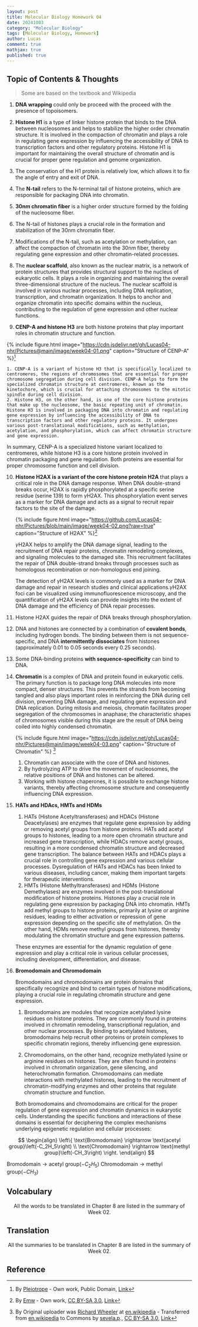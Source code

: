```yaml
---
layout: post
title: Molecular Biology Homework 04
date: 20241003
category: "Molecular Biology"
tags: [Molecular Biology, Homework]
author: Lucas
comment: true
mathjax: true
published: true
---
```



## Topic of Contents & Thoughts

> Some are based on the textbook and Wikipedia

1. **DNA wrapping** could only be proceed with the proceed with the presence of topoisomers.

2. **Histone H1** is a type of linker histone protein that binds to the DNA between nucleosomes and helps to stabilize the higher order chromatin structure. It is involved in the compaction of chromatin and plays a role in regulating gene expression by influencing the accessibility of DNA to transcription factors and other regulatory proteins. Histone H1 is important for maintaining the overall structure of chromatin and is crucial for proper gene regulation and genome organization.

3. The conservation of the H1 protein is relatively low, which allows it to fix the angle of entry and exit of DNA.

4. The **N-tail** refers to the N-terminal tail of histone proteins, which are responsible for packaging DNA into chromatin.

5. **30nm chromatin fiber** is a higher order structure formed by the folding of the nucleosome fiber. 

6. The N-tail of histones plays a crucial role in the formation and stabilization of the 30nm chromatin fiber. 

7. Modifications of the N-tail, such as acetylation or methylation, can affect the compaction of chromatin into the 30nm fiber, thereby regulating gene expression and other chromatin-related processes.

8. The **nuclear scaffold**, also known as the nuclear matrix, is a network of protein structures that provides structural support to the nucleus of eukaryotic cells. It plays a role in organizing and maintaining the overall three-dimensional structure of the nucleus. The nuclear scaffold is involved in various nuclear processes, including DNA replication, transcription, and chromatin organization. It helps to anchor and organize chromatin into specific domains within the nucleus, contributing to the regulation of gene expression and other nuclear functions.

9. **CENP-A and histone H3** are both histone proteins that play important roles in chromatin structure and function. 

  {% include figure.html image="https://cdn.jsdelivr.net/gh/Lucas04-nhr/Pictures@main/image/week04-01.png" caption="Structure of CENP-A" %}[^1]

    1. CENP-A is a variant of histone H3 that is specifically localized to centromeres, the regions of chromosomes that are essential for proper chromosome segregation during cell division. CENP-A helps to form the specialized chromatin structure at centromeres, known as the kinetochore, which is crucial for attaching chromosomes to the mitotic spindle during cell division.
    2. Histone H3, on the other hand, is one of the core histone proteins that make up the nucleosome, the basic repeating unit of chromatin. Histone H3 is involved in packaging DNA into chromatin and regulating gene expression by influencing the accessibility of DNA to transcription factors and other regulatory proteins. It undergoes various post-translational modifications, such as methylation, acetylation, and phosphorylation, which can affect chromatin structure and gene expression.

  In summary, CENP-A is a specialized histone variant localized to centromeres, while histone H3 is a core histone protein involved in chromatin packaging and gene regulation. Both proteins are essential for proper chromosome function and cell division.

10. **Histone H2AX is a variant of the core histone protein H2A** that plays a critical role in the DNA damage response. When DNA double-strand breaks occur, H2AX is rapidly phosphorylated at a specific serine residue (serine 139) to form $\gamma$H2AX. This phosphorylation event serves as a marker for DNA damage and acts as a signal to recruit repair factors to the site of the damage.

	{% include figure.html image="https://github.com/Lucas04-nhr/Pictures/blob/main/image/week04-02.png?raw=true" caption="Structure of H2AX" %}[^2]

	$\gamma$H2AX helps to amplify the DNA damage signal, leading to the recruitment of DNA repair proteins, chromatin remodeling complexes, and signaling molecules to the damaged site. This recruitment facilitates the repair of DNA double-strand breaks through processes such as homologous recombination or non-homologous end joining.

	The detection of $\gamma$H2AX levels is commonly used as a marker for DNA damage and repair in research studies and clinical applications.$\gamma$H2AX foci can be visualized using immunofluorescence microscopy, and the quantification of $\gamma$H2AX levels can provide insights into the extent of DNA damage and the efficiency of DNA repair processes.

11. Histone H2AX guides the repair of DNA breaks through phosphorylation.

12. DNA and histones are connected by a combination of **covalent bonds**, including hydrogen bonds. The binding between them is not sequence-specific, and DNA **intermittently dissociates** from histones (approximately 0.01 to 0.05 seconds every 0.25 seconds).

13. Some DNA-binding proteins **with sequence-specificity** can bind to DNA.

14. **Chromatin** is a complex of DNA and protein found in eukaryotic cells. The primary function is to package long DNA molecules into more compact, denser structures. This prevents the strands from becoming tangled and also plays important roles in reinforcing the DNA during cell division, preventing DNA damage, and regulating gene expression and DNA replication. During mitosis and meiosis, chromatin facilitates proper segregation of the chromosomes in anaphase; the characteristic shapes of chromosomes visible during this stage are the result of DNA being coiled into highly condensed chromatin.

	{% include figure.html image="https://cdn.jsdelivr.net/gh/Lucas04-nhr/Pictures@main/image/week04-03.png" caption="Structure of Chromatin" %} [^3]

	1. Chromatin can associate with the core of DNA and histones.
	2. By hydrolyzing ATP to drive the movement of nucleosomes, the relative positions of DNA and histones can be altered.
	3. Working with histone chaperones, it is possible to exchange histone variants, thereby affecting chromosome structure and consequently influencing DNA expression.

15. **HATs and HDAcs, HMTs and HDMs**

	1. HATs (Histone Acetyltransferases) and HDACs (Histone Deacetylases) are enzymes that regulate gene expression by adding or removing acetyl groups from histone proteins. HATs add acetyl groups to histones, leading to a more open chromatin structure and increased gene transcription, while HDACs remove acetyl groups, resulting in a more condensed chromatin structure and decreased gene transcription. The balance between HATs and HDACs plays a crucial role in controlling gene expression and various cellular processes. Dysregulation of HATs and HDACs has been linked to various diseases, including cancer, making them important targets for therapeutic interventions.
	2. HMTs (Histone Methyltransferases) and HDMs (Histone Demethylases) are enzymes involved in the post-translational modification of histone proteins. Histones play a crucial role in regulating gene expression by packaging DNA into chromatin. HMTs add methyl groups to histone proteins, primarily at lysine or arginine residues, leading to either activation or repression of gene expression depending on the specific site of methylation. On the other hand, HDMs remove methyl groups from histones, thereby modulating the chromatin structure and gene expression patterns.

	These enzymes are essential for the dynamic regulation of gene expression and play a critical role in various cellular processes, including development, differentiation, and disease.

16. **Bromodomain and Chromodomain**

	Bromodomains and chromodomains are protein domains that specifically recognize and bind to certain types of histone modifications, playing a crucial role in regulating chromatin structure and gene expression.

	1. Bromodomains are modules that recognize acetylated lysine residues on histone proteins. They are commonly found in proteins involved in chromatin remodeling, transcriptional regulation, and other nuclear processes. By binding to acetylated histones, bromodomains help recruit other proteins or protein complexes to specific chromatin regions, thereby influencing gene expression.

	2. Chromodomains, on the other hand, recognize methylated lysine or arginine residues on histones. They are often found in proteins involved in chromatin organization, gene silencing, and heterochromatin formation. Chromodomains can mediate interactions with methylated histones, leading to the recruitment of chromatin-modifying enzymes and other proteins that regulate chromatin structure and function.

	Both bromodomains and chromodomains are critical for the proper regulation of gene expression and chromatin dynamics in eukaryotic cells. Understanding the specific functions and interactions of these domains is essential for deciphering the complex mechanisms underlying epigenetic regulation and cellular processes: 

$$
\begin{align}
	\left\{
		\text{Bromodomain} \rightarrow \text{acetyl group}\left(-C_2H_5\right) \\
		\text{Chromodomain} \rightarrow \text{methyl group}\left(-CH_3\right)
	\right.
\end{align}
$$

$\text{Bromodomain} \rightarrow \text{acetyl group}\left(-C_2H_5\right)$
$\text{Chromodomain} \rightarrow \text{methyl group}\left(-CH_3\right)$

## Volcabulary

<center>All the words to be translated in Chapter 8 are listed in the summary of Week 02. </center>

## Translation

<center>All the summaries to be translated in Chapter 8 are listed in the summary of Week 02. </center>

## Reference

[^1]: By <a href="//commons.wikimedia.org/wiki/User:Pleiotrope" title="User:Pleiotrope"> Pleiotrope</a> - <span class="int-own-work" lang="en">Own work</span>, Public Domain, <a href="https://commons.wikimedia.org/w/index.php?curid=16005289">Link</a>
[^2]: By <a href="//commons.wikimedia.org/wiki/User:Emw" title="User:Emw">Emw</a> - <span class="int-own-work" lang="en">Own work</span>, <a href="https://creativecommons.org/licenses/by-sa/3.0" title="Creative Commons Attribution-Share Alike 3.0">CC BY-SA 3.0</a>, <a href="https://commons.wikimedia.org/w/index.php?curid=8814725">Link</a>
[^3]: By Original uploader was <a href="https://en.wikipedia.org/wiki/User:Zephyris" class="extiw" title="en:User:Zephyris">Richard Wheeler</a> at <a class="external text" href="https://en.wikipedia.org">en.wikipedia</a> - Transferred from <span class="plainlinks"><a class="external text" href="https://en.wikipedia.org">en.wikipedia</a></span> to Commons by <a href="//commons.wikimedia.org/wiki/User:Sevela.p" title="User:Sevela.p">sevela.p</a>., <a href="http://creativecommons.org/licenses/by-sa/3.0/" title="Creative Commons Attribution-Share Alike 3.0">CC BY-SA 3.0</a>, <a href="https://commons.wikimedia.org/w/index.php?curid=4017531">Link</a>